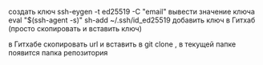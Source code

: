 создать ключ ssh-eygen -t ed25519 -C "email"
вывести значение ключа eval "$(ssh-agent -s)"
sh-add ~/.ssh/id_ed25519
добавить ключ в Гитхаб (просто скопировать и вставить ключ)

в Гитхабе скопировать url и вставить в git clone <url>, в текущей папке появится папка репозитория 



